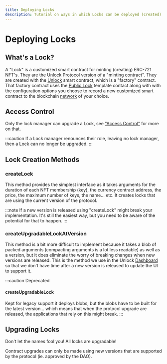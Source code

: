 ```yaml
---
title: Deploying Locks
description: Tutorial on ways in which Locks can be deployed (created) with Unlock Protocol and the methods used to do so.
---
```


# Deploying Locks

## What's a Lock?
A "Lock" is a customized smart contract for minting (creating) ERC-721 NFT's. They are the Unlock Protocol version of a "minting contract". They are created with the [Unlock](../core-protocol/unlock/) smart contract, which is a "factory" contract. That factory contract uses the [Public Lock](../core-protocol/public-lock/) template contact along with
with the configuration options you choose to record a new customized
smart contract to the blockchain [network](../core-protocol/unlock/networks) of your choice.

## Access Control
Only the lock manager can upgrade a Lock, see ["Access Control"](../core-protocol/public-lock/access-control/) for more on that.

:::caution
If a Lock manager renounces their role, leaving no lock manager, then a Lock can no longer be
upgraded.
:::

## Lock Creation Methods

### createLock
This method provides the simplest interface as it takes arguments for the duration of each NFT membership (key), the currency contract address, the price, the maximum number of keys, the name... etc. It creates locks that are using the current version of the protocol.

:::note
If a new version is released using "createLock" might break your  implementation. It's still the easiest way, but you need to be aware
of the potential for that to happen.
:::

### createUpgradableLockAtVersion
This method is a bit more difficult to implement because it takes a blob of packed arguments (compacting arguments is a lot less readable) as well as a version, but it does eliminate the worry of breaking changes when new versions are released. This is the method we use in the Unlock [Dashboard](../tools/dashboard/) so that we don't have time after
a new version is released to update the UI to support it.

:::caution Deprecated
#### createUpgradableLock
Kept for legacy support it deploys blobs, but the blobs have to be built for the latest version... which means that when the protocol upgrade are released, the applications that rely on this might break.
:::

## Upgrading Locks
Don't let the names fool you! All locks are upgradable!

Contract upgrades can only be made using new versions that are supported by the protocol (ie. approved by the DAO).
